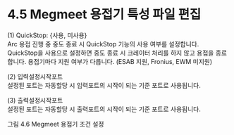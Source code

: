 ﻿# 4.5 Megmeet 용접기 특성 파일 편집

(1)	QuickStop: {사용, 미사용}  
Arc 용접 진행 중 중도 종료 시 QuickStop 기능의 사용 여부를 설정합니다. QuickStop을 사용으로 설정하면 중도 종료 시 크레이터 처리를 하지 않고 용접을 종료합니다. 용접기마다 지원 여부가 다릅니다. (ESAB 지원, Fronius, EWM 미지원)

(2)	입력설정시작포트  
설정된 포트는 자동할당 시 입력포트의 시작이 되는 기준 포트로 사용됩니다. 

(3)	출력설정시작포트  
설정된 포트는 자동할당 시 출력포트의 시작이 되는 기준 포트로 사용됩니다.

 

그림 4.6 Megmeet 용접기 조건 설정
